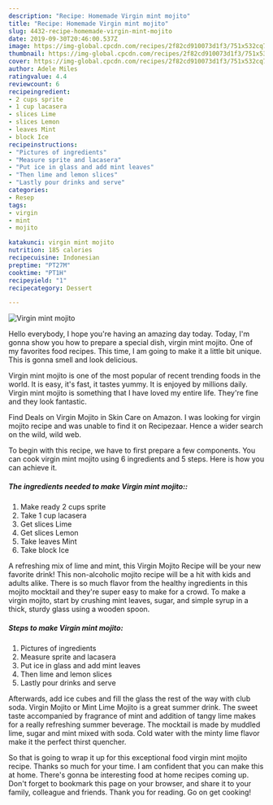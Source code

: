 ```yaml
---
description: "Recipe: Homemade Virgin mint mojito"
title: "Recipe: Homemade Virgin mint mojito"
slug: 4432-recipe-homemade-virgin-mint-mojito
date: 2019-09-30T20:46:00.537Z
image: https://img-global.cpcdn.com/recipes/2f82cd910073d1f3/751x532cq70/virgin-mint-mojito-recipe-main-photo.jpg
thumbnail: https://img-global.cpcdn.com/recipes/2f82cd910073d1f3/751x532cq70/virgin-mint-mojito-recipe-main-photo.jpg
cover: https://img-global.cpcdn.com/recipes/2f82cd910073d1f3/751x532cq70/virgin-mint-mojito-recipe-main-photo.jpg
author: Adele Miles
ratingvalue: 4.4
reviewcount: 6
recipeingredient:
- 2 cups sprite
- 1 cup lacasera
- slices Lime
- slices Lemon
- leaves Mint
- block Ice
recipeinstructions:
- "Pictures of ingredients"
- "Measure sprite and lacasera"
- "Put ice in glass and add mint leaves"
- "Then lime and lemon slices"
- "Lastly pour drinks and serve"
categories:
- Resep
tags:
- virgin
- mint
- mojito

katakunci: virgin mint mojito
nutrition: 185 calories
recipecuisine: Indonesian
preptime: "PT27M"
cooktime: "PT1H"
recipeyield: "1"
recipecategory: Dessert

---
```



![Virgin mint mojito](https://img-global.cpcdn.com/recipes/2f82cd910073d1f3/751x532cq70/virgin-mint-mojito-recipe-main-photo.jpg)

Hello everybody, I hope you're having an amazing day today. Today, I'm gonna show you how to prepare a special dish, virgin mint mojito. One of my favorites food recipes. This time, I am going to make it a little bit unique. This is gonna smell and look delicious.

Virgin mint mojito is one of the most popular of recent trending foods in the world. It is easy, it's fast, it tastes yummy. It is enjoyed by millions daily. Virgin mint mojito is something that I have loved my entire life. They're fine and they look fantastic.

Find Deals on Virgin Mojito in Skin Care on Amazon. I was looking for virgin mojito recipe and was unable to find it on Recipezaar. Hence a wider search on the wild, wild web.


To begin with this recipe, we have to first prepare a few components. You can cook virgin mint mojito using 6 ingredients and 5 steps. Here is how you can achieve it.

##### The ingredients needed to make Virgin mint mojito::

1. Make ready 2 cups sprite
1. Take 1 cup lacasera
1. Get slices Lime
1. Get slices Lemon
1. Take leaves Mint
1. Take block Ice


A refreshing mix of lime and mint, this Virgin Mojito Recipe will be your new favorite drink! This non-alcoholic mojito recipe will be a hit with kids and adults alike. There is so much flavor from the healthy ingredients in this mojito mocktail and they&#39;re super easy to make for a crowd. To make a virgin mojito, start by crushing mint leaves, sugar, and simple syrup in a thick, sturdy glass using a wooden spoon. 

##### Steps to make Virgin mint mojito:

1. Pictures of ingredients
1. Measure sprite and lacasera
1. Put ice in glass and add mint leaves
1. Then lime and lemon slices
1. Lastly pour drinks and serve


Afterwards, add ice cubes and fill the glass the rest of the way with club soda. Virgin Mojito or Mint Lime Mojito is a great summer drink. The sweet taste accompanied by fragrance of mint and addition of tangy lime makes for a really refreshing summer beverage. The mocktail is made by muddled lime, sugar and mint mixed with soda. Cold water with the minty lime flavor make it the perfect thirst quencher. 

So that is going to wrap it up for this exceptional food virgin mint mojito recipe. Thanks so much for your time. I am confident that you can make this at home. There's gonna be interesting food at home recipes coming up. Don't forget to bookmark this page on your browser, and share it to your family, colleague and friends. Thank you for reading. Go on get cooking!

